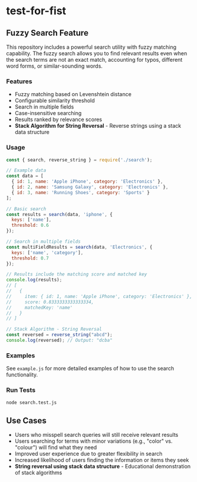 # test-for-fist

## Fuzzy Search Feature

This repository includes a powerful search utility with fuzzy matching capability. The fuzzy search allows you to find relevant results even when the search terms are not an exact match, accounting for typos, different word forms, or similar-sounding words.

### Features

- Fuzzy matching based on Levenshtein distance
- Configurable similarity threshold
- Search in multiple fields
- Case-insensitive searching
- Results ranked by relevance scores
- **Stack Algorithm for String Reversal** - Reverse strings using a stack data structure

### Usage

```javascript
const { search, reverse_string } = require('./search');

// Example data
const data = [
  { id: 1, name: 'Apple iPhone', category: 'Electronics' },
  { id: 2, name: 'Samsung Galaxy', category: 'Electronics' },
  { id: 3, name: 'Running Shoes', category: 'Sports' }
];

// Basic search
const results = search(data, 'iphone', { 
  keys: ['name'], 
  threshold: 0.6 
});

// Search in multiple fields
const multiFieldResults = search(data, 'Electronics', { 
  keys: ['name', 'category'], 
  threshold: 0.7 
});

// Results include the matching score and matched key
console.log(results);
// [
//   {
//     item: { id: 1, name: 'Apple iPhone', category: 'Electronics' },
//     score: 0.8333333333333334,
//     matchedKey: 'name'
//   }
// ]

// Stack Algorithm - String Reversal
const reversed = reverse_string("abcd");
console.log(reversed); // Output: "dcba"
```

### Examples

See `example.js` for more detailed examples of how to use the search functionality.

### Run Tests

```
node search.test.js
```

## Use Cases

- Users who misspell search queries will still receive relevant results
- Users searching for terms with minor variations (e.g., "color" vs. "colour") will find what they need
- Improved user experience due to greater flexibility in search
- Increased likelihood of users finding the information or items they seek
- **String reversal using stack data structure** - Educational demonstration of stack algorithms
